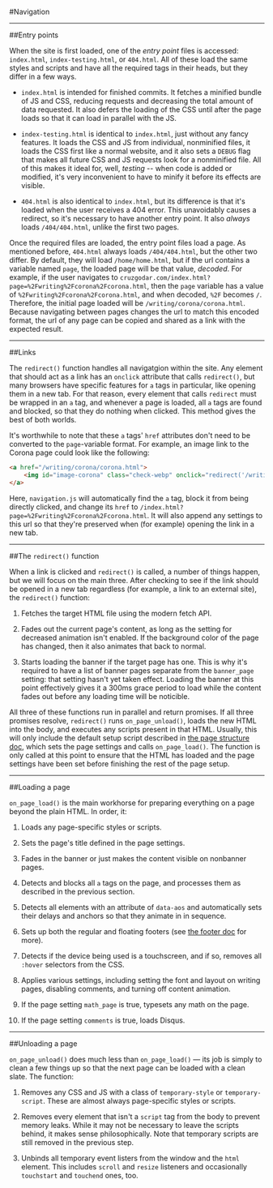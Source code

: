 #Navigation

---

##Entry points

When the site is first loaded, one of the *entry point* files is accessed: `index.html`, `index-testing.html`, or `404.html`. All of these load the same styles and scripts and have all the required tags in their heads, but they differ in a few ways.

- `index.html` is intended for finished commits. It fetches a minified bundle of JS and CSS, reducing requests and decreasing the total amount of data requested. It also defers the loading of the CSS until after the page loads so that it can load in parallel with the JS.

- `index-testing.html` is identical to `index.html`, just without any fancy features. It loads the CSS and JS from individual, nonminified files, it loads the CSS first like a normal website, and it also sets a `DEBUG` flag that makes all future CSS and JS requests look for a nonminified file. All of this makes it ideal for, well, *testing* -- when code is added or modified, it's very inconvenient to have to minify it before its effects are visible.

- `404.html` is also identical to `index.html`, but its difference is that it's loaded when the user receives a 404 error. This unavoidably causes a redirect, so it's necessary to have another entry point. It also *always* loads `/404/404.html`, unlike the first two pages.

Once the required files are loaded, the entry point files load a page. As mentioned before, `404.html` always loads `/404/404.html`, but the other two differ. By default, they will load `/home/home.html`, but if the url contains a variable named `page`, the loaded page will be that value, *decoded*. For example, if the user navigates to `cruzgodar.com/index.html?page=%2Fwriting%2Fcorona%2Fcorona.html`, then the `page` variable has a value of `%2Fwriting%2Fcorona%2Fcorona.html`, and when decoded, `%2F` becomes `/`. Therefore, the initial page loaded will be `/writing/corona/corona.html`. Because navigating between pages changes the url to match this encoded format, the url of any page can be copied and shared as a link with the expected result.

---

##Links

The `redirect()` function handles all navigatgion within the site. Any element that should act as a link has an `onclick` attribute that calls `redirect()`, but many browsers have specific features for `a` tags in particular, like opening them in a new tab. For that reason, every element that calls `redirect` must be wrapped in an `a` tag, and whenever a page is loaded, all `a` tags are found and blocked, so that they do nothing when clicked. This method gives the best of both worlds.

It's worthwhile to note that these `a` tags' `href` attributes don't need to be converted to the `page`-variable format. For example, an image link to the Corona page could look like the following:

```html
<a href="/writing/corona/corona.html">
	<img id="image-corona" class="check-webp" onclick="redirect('/writing/corona/corona.html')" src="" alt="Corona"></img>
</a>
```

Here, `navigation.js` will automatically find the `a` tag, block it from being directly clicked, and change its `href` to `/index.html?page=%2Fwriting%2Fcorona%2Fcorona.html`. It will also append any settings to this url so that they're preserved when (for example) opening the link in a new tab.

---

##The `redirect()` function

When a link is clicked and `redirect()` is called, a number of things happen, but we will focus on the main three. After checking to see if the link should be opened in a new tab regardless (for example, a link to an external site), the `redirect()` function:

1. Fetches the target HTML file using the modern fetch API.

2. Fades out the current page's content, as long as the setting for decreased animation isn't enabled. If the background color of the page has changed, then it also animates that back to normal.

3. Starts loading the banner if the target page has one. This is why it's required to have a list of banner pages separate from the `banner_page` setting: that setting hasn't yet taken effect. Loading the banner at this point effectively gives it a 300ms grace period to load while the content fades out before any loading time will be noticible.

All three of these functions run in parallel and return promises. If all three promises resolve, `redirect()` runs `on_page_unload()`, loads the new HTML into the body, and executes any scripts present in that HTML. Usually, this will only include the default setup script described in [the page structure doc](), which sets the page settings and calls `on_page_load()`. The function is only called at this point to ensure that the HTML has loaded and the page settings have been set before finishing the rest of the page setup.

---

##Loading a page

`on_page_load()` is the main workhorse for preparing everything on a page beyond the plain HTML. In order, it:

1. Loads any page-specific styles or scripts.

2. Sets the page's title defined in the page settings.

3. Fades in the banner or just makes the content visible on nonbanner pages.

4. Detects and blocks all `a` tags on the page, and processes them as described in the previous section.

5. Detects all elements with an attribute of `data-aos` and automatically sets their delays and anchors so that they animate in in sequence.

6. Sets up both the regular and floating footers (see [the footer doc]() for more).

7. Detects if the device being used is a touchscreen, and if so, removes all `:hover` selectors from the CSS.

8. Applies various settings, including setting the font and layout on writing pages, disabling comments, and turning off content animation.

9. If the page setting `math_page` is true, typesets any math on the page.

10. If the page setting `comments` is true, loads Disqus.

---

##Unloading a page

`on_page_unload()` does much less than `on_page_load()` — its job is simply to clean a few things up so that the next page can be loaded with a clean slate. The function:

1. Removes any CSS and JS with a class of `temporary-style` or `temporary-script`. These are almost always page-specific styles or scripts.

2. Removes every element that isn't a `script` tag from the body to prevent memory leaks. While it may not be necessary to leave the scripts behind, it makes sense philosophically. Note that temporary scripts are still removed in the previous step.

3. Unbinds all temporary event listers from the window and the `html` element. This includes `scroll` and `resize` listeners and occasionally `touchstart` and `touchend` ones, too.